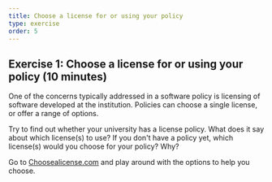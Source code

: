```yaml
---
title: Choose a license for or using your policy
type: exercise
order: 5
---
```


## Exercise 1: Choose a license for or using your policy (10 minutes)

One of the concerns typically addressed in a software policy is licensing of software developed at the institution. Policies can choose a single license, or offer a range of options.

Try to find out whether your university has a license policy. What does it say about which license(s) to use? If you don't have a policy yet, which license(s) would you choose for your policy? Why?

Go to [Choosealicense.com](https://choosealicense.com) and play around with the options to help you choose.

